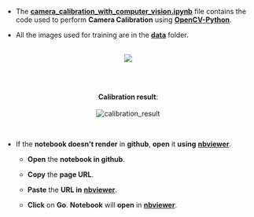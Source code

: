 - The [**camera_calibration_with_computer_vision.ipynb**](https://github.com/mohitr7/python-ML/blob/master/camera-calibration-with-opencv-python/camera_calibration_with_computer_vision.ipynb) file contains the code used to perform **Camera Calibration** using [**OpenCV-Python**](https://opencv-python-tutroals.readthedocs.io/en/latest/py_tutorials/py_tutorials.html).


- All the images used for training are in the [**data**](https://github.com/mohitr7/python-ML/tree/master/camera-calibration-with-opencv-python/data) folder.
<br><br>
<p align="center">
<img src="https://raw.githubusercontent.com/mohitr7/python-ML/master/images/camera_calibration.png"> 
</p> <br><br>

<p align="center"><strong>Calibration result</strong>:  <br><br>
<img src="https://raw.githubusercontent.com/mohitr7/python-ML/master/camera-calibration-with-opencv-python/data/calibresult.png" alt="calibration_result"> 
</p>
  
 <br>
 
- If the **notebook doesn't render** in **github**, **open** it **using** [**nbviewer**](https://nbviewer.jupyter.org/).
 
  - **Open** the **notebook in github**.
   
  - **Copy** the **page URL**.
   
  - **Paste** the **URL in** [**nbviewer**](https://nbviewer.jupyter.org/).
   
  - **Click** on **Go**. **Notebook** will **open** in [**nbviewer**](https://nbviewer.jupyter.org/).

